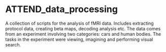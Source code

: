 # ATTEND_data_processing
A collection of scripts for the analysis of fMRI data. 
Includes extracting protocol data, creating beta maps, decoding analysis etc. 
The data comes from an experiment involving two categories: cars and human bodies.
The tasks in the experiment were viewing, imagining and performing visual search.
